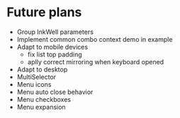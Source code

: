 # Future plans

* Group InkWell parameters
* Implement common combo context demo in example
* Adapt to mobile devices 
  - fix list top padding
  - aplly correct mirroring when keyboard opened
* Adapt to desktop
* MultiSelector
* Menu icons
* Menu auto close behavior
* Menu checkboxes
* Menu expansion
